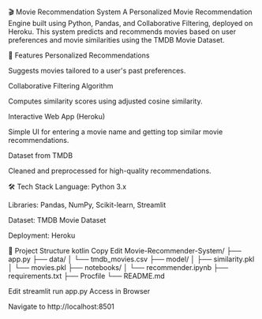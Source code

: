 🎬 Movie Recommendation System
A Personalized Movie Recommendation Engine built using Python, Pandas, and Collaborative Filtering, deployed on Heroku.
This system predicts and recommends movies based on user preferences and movie similarities using the TMDB Movie Dataset.

🚀 Features
Personalized Recommendations

Suggests movies tailored to a user's past preferences.

Collaborative Filtering Algorithm

Computes similarity scores using adjusted cosine similarity.

Interactive Web App (Heroku)

Simple UI for entering a movie name and getting top similar movie recommendations.

Dataset from TMDB

Cleaned and preprocessed for high-quality recommendations.

🛠️ Tech Stack
Language: Python 3.x

Libraries: Pandas, NumPy, Scikit-learn, Streamlit

Dataset: TMDB Movie Dataset

Deployment: Heroku

📂 Project Structure
kotlin
Copy
Edit
Movie-Recommender-System/
├── app.py
├── data/
│   └── tmdb_movies.csv
├── model/
│   ├── similarity.pkl
│   └── movies.pkl
├── notebooks/
│   └── recommender.ipynb
├── requirements.txt
├── Procfile
└── README.md

Edit
streamlit run app.py
Access in Browser

Navigate to http://localhost:8501

